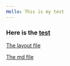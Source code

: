 ```yaml
---
Hello: This is my test
---
```

### Here is the [test](https://github.com/bigdata-mindstorms/jekyll-playground/blob/gh-pages/public/TangKjjQiang/2016/3/8/index.html)

[The layout file](https://github.com/bigdata-mindstorms/jekyll-playground/new/gh-pages/public/TangKjjQiang/2016/3/8/layout.html)

[The md file](https://github.com/bigdata-mindstorms/jekyll-playground/blob/gh-pages/public/TangKjjQiang/2016/3/8/index.md)
